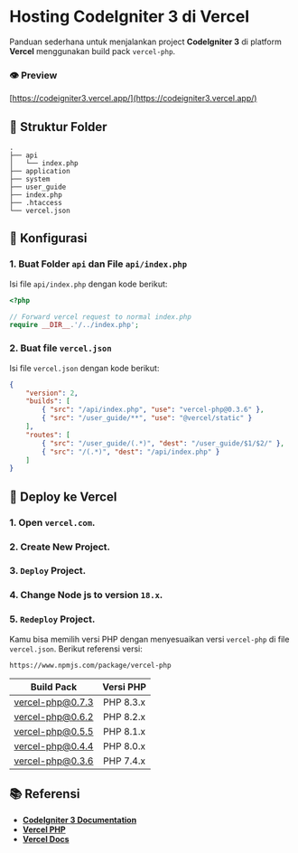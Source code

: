 
# Hosting CodeIgniter 3 di Vercel

Panduan sederhana untuk menjalankan project **CodeIgniter 3** di platform **Vercel** menggunakan build pack `vercel-php`.

### 👁️ Preview
[https://codeigniter3.vercel.app/](https://codeigniter3.vercel.app/)

## 📁 Struktur Folder

```
.
├── api
│   └── index.php
├── application
├── system
├── user_guide
├── index.php
├── .htaccess
└── vercel.json

```

## 🔧 Konfigurasi

### 1. Buat Folder `api` dan File `api/index.php`

Isi file `api/index.php` dengan kode berikut:

```php
<?php 

// Forward vercel request to normal index.php
require __DIR__.'/../index.php';

```

### 2. Buat file `vercel.json`

Isi file `vercel.json` dengan kode berikut:

```json
{
	"version": 2,
	"builds": [
		{ "src": "/api/index.php", "use": "vercel-php@0.3.6" },
		{ "src": "/user_guide/**", "use": "@vercel/static" }
	],
    "routes": [
		{ "src": "/user_guide/(.*)", "dest": "/user_guide/$1/$2/" },
		{ "src": "/(.*)", "dest": "/api/index.php" }
	]
}

```

## 🚀 Deploy ke Vercel

   ### 1. Open `vercel.com`.
   ### 2. Create New Project.
   ### 3. `Deploy` Project.
   ### 4. Change Node js to version `18.x`.
   ### 5. `Redeploy` Project.

Kamu bisa memilih versi PHP dengan menyesuaikan versi `vercel-php` di file `vercel.json`. Berikut referensi versi:

`https://www.npmjs.com/package/vercel-php`

Build Pack       | Versi PHP |
| :-:            | :-:       |  
vercel-php@0.7.3 | PHP 8.3.x | 
vercel-php@0.6.2 | PHP 8.2.x |
vercel-php@0.5.5 | PHP 8.1.x | 
vercel-php@0.4.4 | PHP 8.0.x | 
vercel-php@0.3.6 | PHP 7.4.x | 

## 📚 Referensi
- **[CodeIgniter 3 Documentation](https://codeigniter.com/userguide3/)** 
- **[Vercel PHP](https://github.com/vercel-community/vercel-php)**
- **[Vercel Docs](https://vercel.com/docs)**
